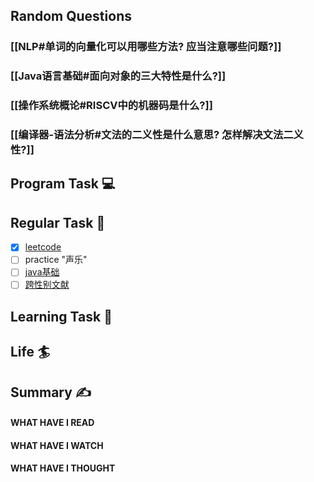 ## Random Questions
### [[NLP#单词的向量化可以用哪些方法? 应当注意哪些问题?]]

### [[Java语言基础#面向对象的三大特性是什么?]]

### [[操作系统概论#RISCV中的机器码是什么?]]

### [[编译器-语法分析#文法的二义性是什么意思? 怎样解决文法二义性?]]



## Program Task  💻

## Regular Task  🤡
- [x] [leetcode](https://leetcode.cn/study-plan/algorithms/?progress=tyz0ksg)
- [ ] practice "声乐"
- [ ] [java基础](https://javaguide.cn/java/basis/java-basic-questions-01.html#%E5%9F%BA%E7%A1%80%E6%A6%82%E5%BF%B5)
- [ ] [跨性别文献](https://transreads.org/tag/article/)

## Learning Task 🎯

## Life 🏄

## Summary ✍
####  WHAT HAVE I READ

#### WHAT HAVE I WATCH

#### WHAT HAVE I THOUGHT
